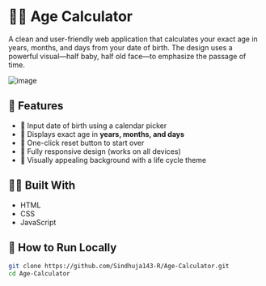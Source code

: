 # 🧓👶 Age Calculator

A clean and user-friendly web application that calculates your exact age in years, months, and days from your date of birth. The design uses a powerful visual—half baby, half old face—to emphasize the passage of time.


![image](https://github.com/user-attachments/assets/b1ba8f55-3d5d-4ed5-914c-f2c7fbf5873f)



## 🌟 Features

- 📅 Input date of birth using a calendar picker
- 🔢 Displays exact age in **years, months, and days**
- 🔁 One-click reset button to start over
- 📱 Fully responsive design (works on all devices)
- 🎨 Visually appealing background with a life cycle theme


## 🧑‍💻 Built With

- HTML
- CSS
- JavaScript 



## 🚀 How to Run Locally

```bash
git clone https://github.com/Sindhuja143-R/Age-Calculator.git
cd Age-Calculator
